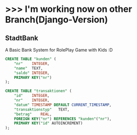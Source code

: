 # >>> I'm working now on other Branch(Django-Version)

## StadtBank
A Basic Bank System for RolePlay Game with Kids :D


```sql
CREATE TABLE "kunden" (
	"nr"	INTEGER,
	"name"	TEXT,
	"saldo"	INTEGER,
	PRIMARY KEY("nr")
);

CREATE TABLE "transaktionen" (
	"id"	INTEGER,
	"nr"	INTEGER,
	"datum"	TIMESTAMP DEFAULT CURRENT_TIMESTAMP,
	"transaktionstyp"	TEXT,
	"betrag"	REAL,
	FOREIGN KEY("nr") REFERENCES "kunden"("nr"),
	PRIMARY KEY("id" AUTOINCREMENT)
);
```
